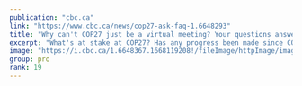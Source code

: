 ```yaml
---
publication: "cbc.ca"
link: "https://www.cbc.ca/news/cop27-ask-faq-1.6648293"
title: "Why can't COP27 just be a virtual meeting? Your questions answered | CBC News"
excerpt: "What's at stake at COP27? Has any progress been made since COP26? Why can’t it be a virtual event? Here's what you wanted to know about the climate change conference."
image: "https://i.cbc.ca/1.6648367.1668119208!/fileImage/httpImage/image.jpg_gen/derivatives/16x9_620/cop27-climate-summit.jpg"
group: pro
rank: 19
---
```

